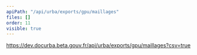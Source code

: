 ```yaml
---
apiPath: "/api/urba/exports/gpu/maillages"
files: []
order: 11
visible: true
---
```

https://dev.docurba.beta.gouv.fr/api/urba/exports/gpu/maillages?csv=true

